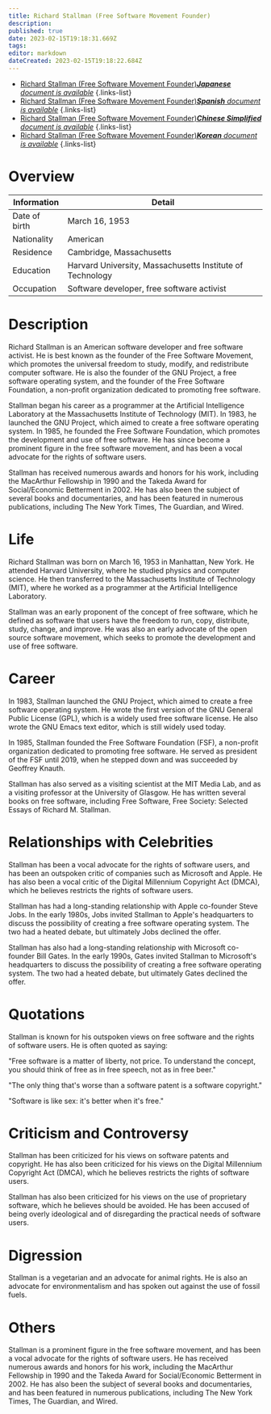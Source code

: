 ```yaml
---
title: Richard Stallman (Free Software Movement Founder)
description: 
published: true
date: 2023-02-15T19:18:31.669Z
tags: 
editor: markdown
dateCreated: 2023-02-15T19:18:22.684Z
---
```


- [Richard Stallman (Free Software Movement Founder)***Japanese** document is available*](/ja/Knowledge-base/Dictionary/Person/richard-stallman-free-software-movement-founder)
{.links-list}
- [Richard Stallman (Free Software Movement Founder)***Spanish** document is available*](/es/Knowledge-base/Dictionary/Person/richard-stallman-free-software-movement-founder)
{.links-list}
- [Richard Stallman (Free Software Movement Founder)***Chinese Simplified** document is available*](/zh/Knowledge-base/Dictionary/Person/richard-stallman-free-software-movement-founder)
{.links-list}
- [Richard Stallman (Free Software Movement Founder)***Korean** document is available*](/ko/Knowledge-base/Dictionary/Person/richard-stallman-free-software-movement-founder)
{.links-list}


# Overview

| Information | Detail |
| ----------- | ------ |
| Date of birth | March 16, 1953 |
| Nationality | American |
| Residence | Cambridge, Massachusetts |
| Education | Harvard University, Massachusetts Institute of Technology |
| Occupation | Software developer, free software activist |

# Description

Richard Stallman is an American software developer and free software activist. He is best known as the founder of the Free Software Movement, which promotes the universal freedom to study, modify, and redistribute computer software. He is also the founder of the GNU Project, a free software operating system, and the founder of the Free Software Foundation, a non-profit organization dedicated to promoting free software.

Stallman began his career as a programmer at the Artificial Intelligence Laboratory at the Massachusetts Institute of Technology (MIT). In 1983, he launched the GNU Project, which aimed to create a free software operating system. In 1985, he founded the Free Software Foundation, which promotes the development and use of free software. He has since become a prominent figure in the free software movement, and has been a vocal advocate for the rights of software users.

Stallman has received numerous awards and honors for his work, including the MacArthur Fellowship in 1990 and the Takeda Award for Social/Economic Betterment in 2002. He has also been the subject of several books and documentaries, and has been featured in numerous publications, including The New York Times, The Guardian, and Wired.

# Life

Richard Stallman was born on March 16, 1953 in Manhattan, New York. He attended Harvard University, where he studied physics and computer science. He then transferred to the Massachusetts Institute of Technology (MIT), where he worked as a programmer at the Artificial Intelligence Laboratory.

Stallman was an early proponent of the concept of free software, which he defined as software that users have the freedom to run, copy, distribute, study, change, and improve. He was also an early advocate of the open source software movement, which seeks to promote the development and use of free software.

# Career

In 1983, Stallman launched the GNU Project, which aimed to create a free software operating system. He wrote the first version of the GNU General Public License (GPL), which is a widely used free software license. He also wrote the GNU Emacs text editor, which is still widely used today.

In 1985, Stallman founded the Free Software Foundation (FSF), a non-profit organization dedicated to promoting free software. He served as president of the FSF until 2019, when he stepped down and was succeeded by Geoffrey Knauth.

Stallman has also served as a visiting scientist at the MIT Media Lab, and as a visiting professor at the University of Glasgow. He has written several books on free software, including Free Software, Free Society: Selected Essays of Richard M. Stallman.

# Relationships with Celebrities

Stallman has been a vocal advocate for the rights of software users, and has been an outspoken critic of companies such as Microsoft and Apple. He has also been a vocal critic of the Digital Millennium Copyright Act (DMCA), which he believes restricts the rights of software users.

Stallman has had a long-standing relationship with Apple co-founder Steve Jobs. In the early 1980s, Jobs invited Stallman to Apple's headquarters to discuss the possibility of creating a free software operating system. The two had a heated debate, but ultimately Jobs declined the offer.

Stallman has also had a long-standing relationship with Microsoft co-founder Bill Gates. In the early 1990s, Gates invited Stallman to Microsoft's headquarters to discuss the possibility of creating a free software operating system. The two had a heated debate, but ultimately Gates declined the offer.

# Quotations

Stallman is known for his outspoken views on free software and the rights of software users. He is often quoted as saying:

"Free software is a matter of liberty, not price. To understand the concept, you should think of free as in free speech, not as in free beer."

"The only thing that's worse than a software patent is a software copyright."

"Software is like sex: it's better when it's free."

# Criticism and Controversy

Stallman has been criticized for his views on software patents and copyright. He has also been criticized for his views on the Digital Millennium Copyright Act (DMCA), which he believes restricts the rights of software users.

Stallman has also been criticized for his views on the use of proprietary software, which he believes should be avoided. He has been accused of being overly ideological and of disregarding the practical needs of software users.

# Digression

Stallman is a vegetarian and an advocate for animal rights. He is also an advocate for environmentalism and has spoken out against the use of fossil fuels.

# Others

Stallman is a prominent figure in the free software movement, and has been a vocal advocate for the rights of software users. He has received numerous awards and honors for his work, including the MacArthur Fellowship in 1990 and the Takeda Award for Social/Economic Betterment in 2002. He has also been the subject of several books and documentaries, and has been featured in numerous publications, including The New York Times, The Guardian, and Wired.